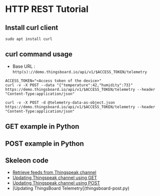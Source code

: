 # HTTP REST Tutorial

## Install curl client
```
sudo apt install curl
```

## curl command usage
* Base URL :  `http(s)://demo.thingsboard.io/api/v1/$ACCESS_TOKEN/telemetry`

```
ACCESS_TOKEN="<Access token of the device>"
curl -v -X POST --data "{"temperature":42,"humidity":73}" https://demo.thingsboard.io/api/v1/$ACCESS_TOKEN/telemetry --header "Content-Type:application/json"

curl -v -X POST -d @telemetry-data-as-object.json https://demo.thingsboard.io/api/v1/$ACCESS_TOKEN/telemetry --header "Content-Type:application/json"

```

## GET example in Python

## POST example in Python

## Skeleon code
* [Retrieve feeds from Thingspeak channel](thingspeak-get-data.py)
* [Updating Thingspeak channel using GET](thingspeak-get-update.py)
* [Updating Thingspeak channel using POST](thingspeak-post.py)
* [Updating ThingsBoard Telemetry[(thingsboard-post.py)



